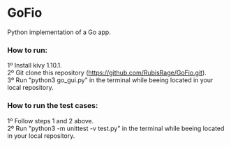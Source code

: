# GoFio
Python implementation of a Go app.

### How to run:
  1º Install kivy 1.10.1.<br>
  2º Git clone this repository (https://github.com/RubisRage/GoFio.git).<br>
  3º Run "python3 go_gui.py" in the terminal while beeing located in your local repository.<br>
  
### How to run the test cases:
  1º Follow steps 1 and 2 above.<br>
  2º Run "python3 -m unittest -v test.py" in the terminal while beeing located in your local repository.<br>
